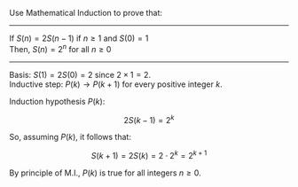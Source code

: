Use Mathematical Induction to prove that:

---

If $S(n) = 2S(n-1)$ if $n \geq 1$ and $S(0) = 1$  
Then, $S(n) = 2^n$ for all $n \geq 0$

---

Basis: $S(1) = 2S(0) = 2$ since $2 \times 1 = 2$.  
Inductive step: $P(k) \to P(k+1)$ for every positive integer $k$.

Induction hypothesis $P(k)$:

$$2S(k - 1) = 2^k$$

So, assuming $P(k)$, it follows that:

$$S(k+1) = 2S(k) = 2 \cdot 2^k = 2^{k+1}$$

By principle of M.I., $P(k)$ is true for all integers $n \geq 0$.
